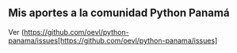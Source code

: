## Mis aportes a la comunidad Python Panamá

Ver (https://github.com/oevl/python-panama/issues[https://github.com/oevl/python-panama/issues]
